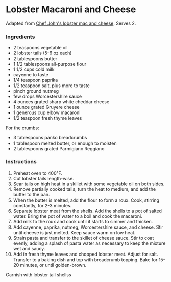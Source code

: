 # Lobster Macaroni and Cheese

Adapted from [Chef John's lobster mac and cheese](http://foodwishes.blogspot.com/2015/02/lobster-mac-and-cheese-is-it-really-hard.html). Serves 2.

### Ingredients

- 2 teaspoons vegetable oil
- 2 lobster tails (5-6 oz each)
- 2 tablespoons butter
- 1 1/2 tablespoons all-purpose flour
- 1 1/2 cups cold milk
- cayenne to taste
- 1/4 teaspoon paprika
- 1/2 teaspoon salt, plus more to taste
- pinch ground nutmeg
- few drops Worcestershire sauce
- 4 ounces grated sharp white cheddar cheese
- 1 ounce grated Gruyere cheese
- 1 generous cup elbow macaroni
- 1/2 teaspoon fresh thyme leaves

For the crumbs:
- 3 tablespoons panko breadcrumbs
- 1 tablespoon melted butter, or enough to moisten
- 2 tablespoons grated Parmigiano Reggiano 

### Instructions

1. Preheat oven to 400&deg;F.
2. Cut lobster tails length-wise.
3. Sear tails on high heat in a skillet with some vegetable oil on both sides.
4. Remove partially cooked tails, turn the heat to medium, and add the butter to the pan.
5. When the butter is melted, add the flour to form a roux. Cook, stirring constantly, for 2-3 minutes.
6. Separate lobster meat from the shells. Add the shells to a pot of salted water. Bring the pot of water to a boil and cook the macaroni.
7. Add milk to the roux and cook until it starts to simmer and thicken.
8. Add cayenne, paprika, nutmeg, Worcestershire sauce, and cheese. Stir until cheese is just melted. Keep sauce warm on low heat.
9. Strain pasta and transfer to the skillet of cheese sauce. Stir to coat evenly, adding a splash of pasta water as necessary to keep the mixture wet and saucy.
10. Add in fresh thyme leaves and chopped lobster meat. Adjust for salt. Transfer to a baking dish and top with breadcrumb topping. Bake for 15-20 minutes, or until golden-brown.

Garnish with lobster tail shellss
